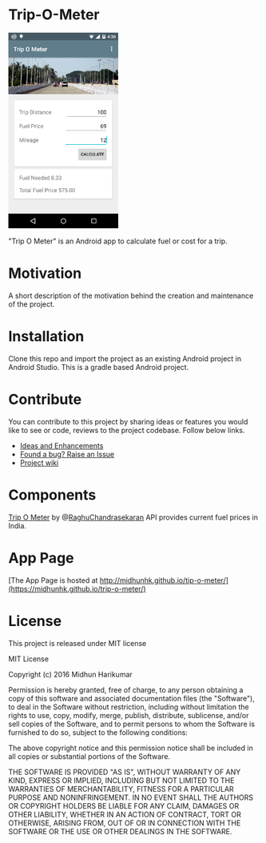 # Trip-O-Meter

<img alt="Trip O Meter" src="/resources/screenshots/v0.1.1_landing.png" width="220"/>

"Trip O Meter" is an Android app to calculate fuel or cost for a trip.

# Motivation
A short description of the motivation behind the creation and maintenance of the project. 

# Installation
Clone this repo and import the project as an existing Android project in Android Studio. This is a gradle based Android project.

# Contribute
You can contribute to this project by sharing ideas or features you would like to see or code, reviews to the project codebase. Follow below links.

- [Ideas and Enhancements](https://github.com/midhunhk/trip-o-meter/projects/1)  
- [Found a bug? Raise an Issue](https://github.com/midhunhk/trip-o-meter/issues)  
- [Project wiki](https://github.com/midhunhk/trip-o-meter/wiki)

# Components
[Trip O Meter](https://github.com/RaghuChandrasekaran/trip-o-meter-api) by @[RaghuChandrasekaran](https://github.com/RaghuChandrasekaran) API provides current fuel prices in India.

# App Page
[The App Page is hosted at http://midhunhk.github.io/tip-o-meter/](https://midhunhk.github.io/trip-o-meter/)

# License
This project is released under MIT license

MIT License

Copyright (c) 2016 Midhun Harikumar

Permission is hereby granted, free of charge, to any person obtaining a copy
of this software and associated documentation files (the "Software"), to deal
in the Software without restriction, including without limitation the rights
to use, copy, modify, merge, publish, distribute, sublicense, and/or sell
copies of the Software, and to permit persons to whom the Software is
furnished to do so, subject to the following conditions:

The above copyright notice and this permission notice shall be included in all
copies or substantial portions of the Software.

THE SOFTWARE IS PROVIDED "AS IS", WITHOUT WARRANTY OF ANY KIND, EXPRESS OR
IMPLIED, INCLUDING BUT NOT LIMITED TO THE WARRANTIES OF MERCHANTABILITY,
FITNESS FOR A PARTICULAR PURPOSE AND NONINFRINGEMENT. IN NO EVENT SHALL THE
AUTHORS OR COPYRIGHT HOLDERS BE LIABLE FOR ANY CLAIM, DAMAGES OR OTHER
LIABILITY, WHETHER IN AN ACTION OF CONTRACT, TORT OR OTHERWISE, ARISING FROM,
OUT OF OR IN CONNECTION WITH THE SOFTWARE OR THE USE OR OTHER DEALINGS IN THE
SOFTWARE.
